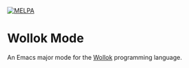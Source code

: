 [![MELPA](https://melpa.org/packages/wollok-mode-badge.svg)](https://melpa.org/#/wollok-mode)

# Wollok Mode

An Emacs major mode for the [Wollok](https://wollok.org) programming
language.
